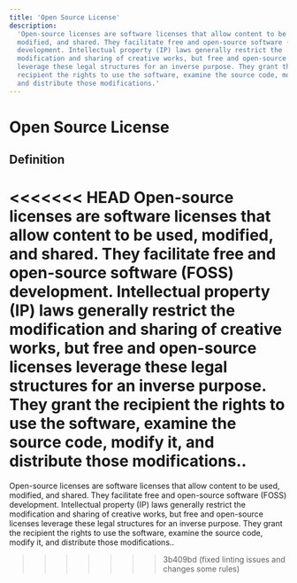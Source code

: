 ```yaml
---
title: 'Open Source License'
description:
  'Open-source licenses are software licenses that allow content to be used,
  modified, and shared. They facilitate free and open-source software (FOSS)
  development. Intellectual property (IP) laws generally restrict the
  modification and sharing of creative works, but free and open-source licenses
  leverage these legal structures for an inverse purpose. They grant the
  recipient the rights to use the software, examine the source code, modify it,
  and distribute those modifications.'
---
```


# Open Source License

## Definition

<<<<<<< HEAD
Open-source licenses are software licenses that allow content to be used, modified, and shared. They facilitate free and open-source software (FOSS) development. Intellectual property (IP) laws generally restrict the modification and sharing of creative works, but free and open-source licenses leverage these legal structures for an inverse purpose. They grant the recipient the rights to use the software, examine the source code, modify it, and distribute those modifications..
=======
Open-source licenses are software licenses that allow content to be used,
modified, and shared. They facilitate free and open-source software (FOSS)
development. Intellectual property (IP) laws generally restrict the modification
and sharing of creative works, but free and open-source licenses leverage these
legal structures for an inverse purpose. They grant the recipient the rights to
use the software, examine the source code, modify it, and distribute those
modifications..
>>>>>>> 3b409bd (fixed linting issues and changes some rules)
